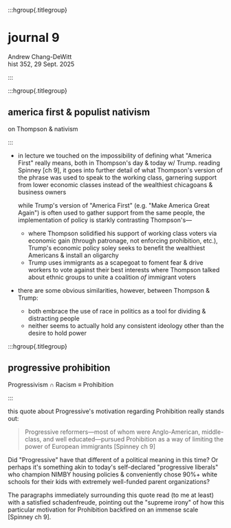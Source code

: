 :::hgroup{.titlegroup}

# journal 9

Andrew Chang-DeWitt \
hist 352, 29 Sept. 2025

:::

:::hgroup{.titlegroup}

## america first & populist nativism

on Thompson & nativism

:::

- in lecture we touched on the impossibility of defining what "America First"
  really means, both in Thompson's day & today w/ Trump. reading Spinney [ch
  9], it goes into further detail of what Thompson's version of the phrase was
  used to speak to the working class, garnering support from lower economic
  classes instead of the wealthiest chicagoans & business owners

  while Trump's version of "America First" (e.g. "Make America Great Again") is
  often used to gather support from the same people, the implementation of
  policy is starkly contrasting Thompson's&mdash;
  - where Thompson solidified his support of working class voters via economic
    gain (through patronage, not enforcing prohibition, etc.), Trump's economic
    policy soley seeks to benefit the wealthiest Americans & install an
    oligarchy
  - Trump uses immigrants as a scapegoat to foment fear & drive workers to vote
    against their best interests where Thompson talked about ethnic groups to
    unite a coalition _of_ immigrant voters

- there are some obvious similarities, however, between Thompson & Trump:
  - both embrace the use of race in politics as a tool for dividing &
    distracting people
  - neither seems to actually hold any consistent ideology other than the
    desire to hold power

:::hgroup{.titlegroup}

## progressive prohibition

Progressivism ∩ Racism ≡ Prohibition

:::

this quote about Progressive's motivation regarding Prohibition really stands
out:

> Progressive reformers—most of whom were Anglo-American, middle-class, and
> well educated—pursued Prohibition as a way of limiting the power of European
> immigrants [Spinney ch 9]

Did "Progressive" have that different of a political meaning in this time?
Or perhaps it's something akin to today's self-declared "progressive liberals"
who champion NIMBY housing policies & conveniently chose 90%+ white schools for
their kids with extremely well-funded parent organizations?

The paragraphs immediately surrounding this quote read (to me at least) with a
satisfied schadenfreude, pointing out the "supreme irony" of how this
particular motivation for Prohibition backfired on an immense scale [Spinney ch 9].


